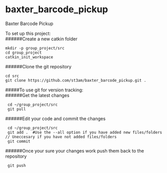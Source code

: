 baxter_barcode_pickup
=====================

Baxter Barcode Pickup

To set up this project:  
######Create a new catkin folder  

    mkdir -p group_project/src  
    cd group_project  
    catkin_init_workspace  

######Clone the git repository  

    cd src
    git clone https://github.com/st3am/baxter_barcode_pickup.git .

#####To use git for version tracking:  
######Get the latest changes
     
     cd ~/group_project/src
     git pull
     
######Edit your code and commit the changes  
     
     cd ~/group_project/src
     git add .  #Use the --all option if you have added new files/folders // Uneccesary if you have not added files/folders
     git commit
     
######Once your sure your changes work push them back to the repository  

     git push
